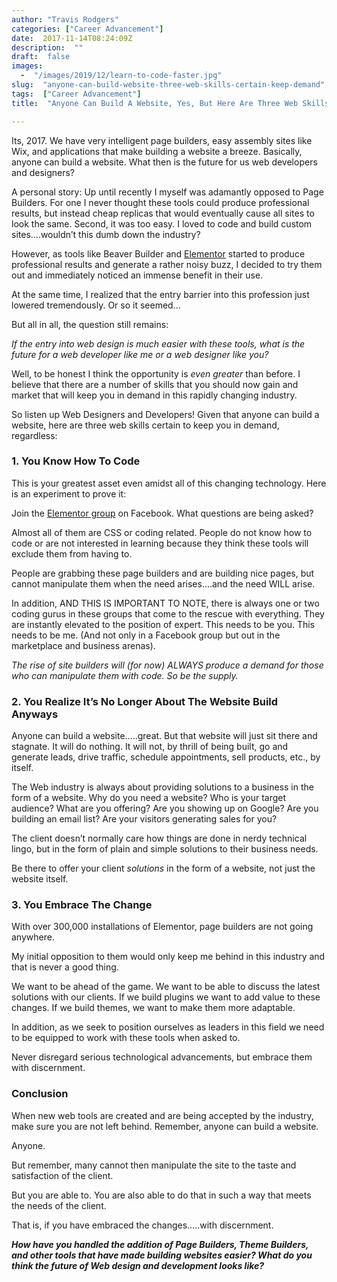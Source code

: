 ```yaml
---
author: "Travis Rodgers"
categories: ["Career Advancement"]
date:  2017-11-14T08:24:09Z
description:  ""
draft:  false
images: 
  -  "/images/2019/12/learn-to-code-faster.jpg"
slug:  "anyone-can-build-website-three-web-skills-certain-keep-demand"
tags:  ["Career Advancement"]
title:  "Anyone Can Build A Website, Yes, But Here Are Three Web Skills Certain To Keep You In Demand"

---
```



<p>Its, 2017. We have very intelligent page builders, easy assembly sites like Wix, and applications that make building a website a breeze. Basically, anyone can build a website. What then is the future for us web developers and designers?</p>
<p>A personal story: Up until recently I myself was adamantly opposed to Page Builders. For one I never thought these tools could produce professional results, but instead cheap replicas that would eventually cause all sites to look the same. Second, it was too easy. I loved to code and build custom sites&#8230;.wouldn&#8217;t this dumb down the industry?</p>
<p>However, as tools like Beaver Builder and <a href="https://elementor.com/?ref=1488" target="_blank" rel="nofollow noopener">Elementor</a> started to produce professional results and generate a rather noisy buzz, I decided to try them out and immediately noticed an immense benefit in their use.</p>
<p>At the same time, I realized that the entry barrier into this profession just lowered tremendously. Or so it seemed&#8230;</p>
<p>But all in all, the question still remains:</p>
<p><em>If the entry into web design is much easier with these tools, what is the future for a web developer like me or a web designer like you?</em></p>
<p>Well, to be honest I think the opportunity is <em>even greater</em> than before. I believe that there are a number of skills that you should now gain and market that will keep you in demand in this rapidly changing industry.</p>
<p>So listen up Web Designers and Developers! Given that anyone can build a website, here are three web skills certain to keep you in demand, regardless:</p>
<h3>1. You Know How To Code</h3>
<p>This is your greatest asset even amidst all of this changing technology. Here is an experiment to prove it:</p>
<p>Join the <a href="https://www.facebook.com/groups/Elementors/" target="_blank" rel="noopener">Elementor group</a> on Facebook. What questions are being asked?</p>
<p>Almost all of them are CSS or coding related. People do not know how to code or are not interested in learning because they think these tools will exclude them from having to.</p>
<p>People are grabbing these page builders and are building nice pages, but cannot manipulate them when the need arises&#8230;.and the need WILL arise.</p>
<p>In addition, AND THIS IS IMPORTANT TO NOTE, there is always one or two coding gurus in these groups that come to the rescue with everything. They are instantly elevated to the position of expert. This needs to be you. This needs to be me. (And not only in a Facebook group but out in the marketplace and business arenas).</p>
<p><em>The rise of site builders will (for now) ALWAYS produce a demand for those who can manipulate them with code. So be the supply.</em></p>
<h3>2. You Realize It&#8217;s No Longer About The Website Build Anyways</h3>
<p>Anyone can build a website&#8230;..great. But that website will just sit there and stagnate. It will do nothing. It will not, by thrill of being built, go and generate leads, drive traffic, schedule appointments, sell products, etc., by itself.</p>
<p>The Web industry is always about providing solutions to a business in the form of a website. Why do you need a website? Who is your target audience? What are you offering? Are you showing up on Google? Are you building an email list? Are your visitors generating sales for you?</p>
<p>The client doesn&#8217;t normally care how things are done in nerdy technical lingo, but in the form of plain and simple solutions to their business needs.</p>
<p>Be there to offer your client <em>solutions</em> in the form of a website, not just the website itself.</p>
<h3>3. You Embrace The Change</h3>
<p>With over 300,000 installations of Elementor, page builders are not going anywhere.</p>
<p>My initial opposition to them would only keep me behind in this industry and that is never a good thing.</p>
<p>We want to be ahead of the game. We want to be able to discuss the latest solutions with our clients. If we build plugins we want to add value to these changes. If we build themes, we want to make them more adaptable.</p>
<p>In addition, as we seek to position ourselves as leaders in this field we need to be equipped to work with these tools when asked to.</p>
<p>Never disregard serious technological advancements, but embrace them with discernment.</p>
<h3>Conclusion</h3>
<p>When new web tools are created and are being accepted by the industry, make sure you are not left behind. Remember, anyone can build a website.</p>
<p>Anyone.</p>
<p>But remember, many cannot then manipulate the site to the taste and satisfaction of the client.</p>
<p>But you are able to. You are also able to do that in such a way that meets the needs of the client.</p>
<p>That is, if you have embraced the changes&#8230;..with discernment.</p>
<p><em><strong>How have you handled the addition of Page Builders, Theme Builders, and other tools that have made building websites easier? What do you think the future of Web design and development looks like?</strong></em></p>



